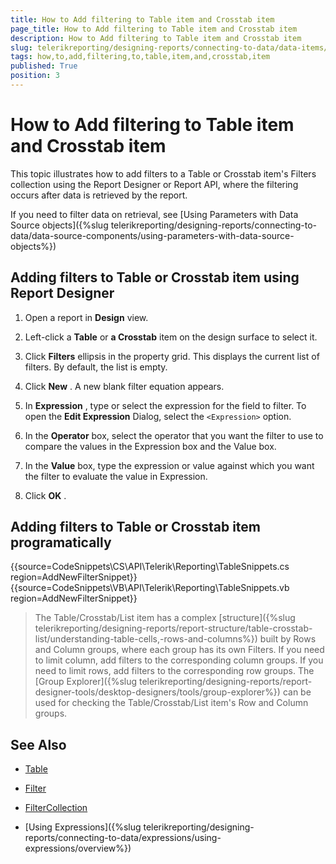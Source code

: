 ```yaml
---
title: How to Add filtering to Table item and Crosstab item
page_title: How to Add filtering to Table item and Crosstab item 
description: How to Add filtering to Table item and Crosstab item
slug: telerikreporting/designing-reports/connecting-to-data/data-items/filtering-data/how-to-add-filtering-to-table-item-and-crosstab-item
tags: how,to,add,filtering,to,table,item,and,crosstab,item
published: True
position: 3
---
```


# How to Add filtering to Table item and Crosstab item



This topic illustrates how to add filters to a Table or Crosstab item's Filters collection using the Report Designer or Report API,         where the filtering occurs after data is retrieved by the report.       

If you need to filter data on retrieval, see [Using Parameters with Data Source objects]({%slug telerikreporting/designing-reports/connecting-to-data/data-source-components/using-parameters-with-data-source-objects%})

## Adding filters to Table or Crosstab item using Report Designer

1. Open a report in __Design__  view.             

1. Left-click a __Table__  or __a Crosstab__  item on the design surface to select it.             

1. Click __Filters__  ellipsis in the property grid. This displays the current list of filters. By default, the list is empty.             

1. Click __New__ . A new blank filter equation appears.             

1. In __Expression__ , type or select the expression for the field to filter. To open the __Edit Expression__  Dialog, select the ```<Expression>``` option.             

1. In the __Operator__  box, select the operator that you want the filter to use to compare the values in the Expression box and the Value box.             

1. In the __Value__  box, type the expression or value against which you want the filter to evaluate the value in Expression.             

1. Click __OK__ .             

## Adding filters to Table or Crosstab item programatically

{{source=CodeSnippets\CS\API\Telerik\Reporting\TableSnippets.cs region=AddNewFilterSnippet}}
{{source=CodeSnippets\VB\API\Telerik\Reporting\TableSnippets.vb region=AddNewFilterSnippet}}

> The Table/Crosstab/List item has a complex [structure]({%slug telerikreporting/designing-reports/report-structure/table-crosstab-list/understanding-table-cells,-rows-and-columns%}) built by Rows and Column groups,             where each group has its own Filters.             If you need to limit column, add filters to the corresponding column groups. If you need to limit rows, add filters to the corresponding row groups.           The [Group Explorer]({%slug telerikreporting/designing-reports/report-designer-tools/desktop-designers/tools/group-explorer%}) can be used for checking the             Table/Crosstab/List item's Row and Column groups.           

## See Also

 * [Table](/reporting/api/Telerik.Reporting.Table) 

 * [Filter](/reporting/api/Telerik.Reporting.Filter) 

 * [FilterCollection](/reporting/api/Telerik.Reporting.FilterCollection) 

 * [Using Expressions]({%slug telerikreporting/designing-reports/connecting-to-data/expressions/using-expressions/overview%})

